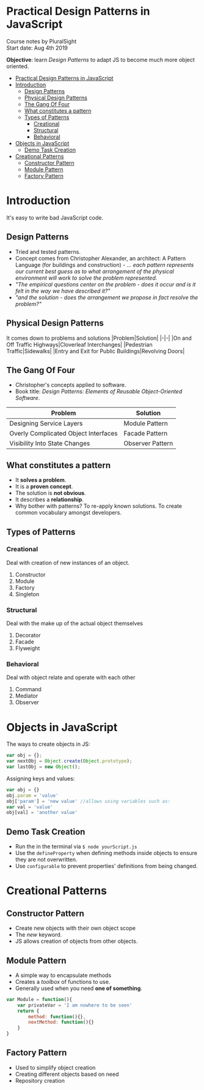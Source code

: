 # Practical Design Patterns in JavaScript
Course notes by PluralSight  
Start date: Aug 4th 2019

**Objective**: learn *Design Patterns* to adapt JS to become much more object oriented.

<!-- TOC -->

- [Practical Design Patterns in JavaScript](#practical-design-patterns-in-javascript)
- [Introduction](#introduction)
    - [Design Patterns](#design-patterns)
    - [Physical Design Patterns](#physical-design-patterns)
    - [The Gang Of Four](#the-gang-of-four)
    - [What constitutes a pattern](#what-constitutes-a-pattern)
    - [Types of Patterns](#types-of-patterns)
        - [Creational](#creational)
        - [Structural](#structural)
        - [Behavioral](#behavioral)
- [Objects in JavaScript](#objects-in-javascript)
    - [Demo Task Creation](#demo-task-creation)
- [Creational Patterns](#creational-patterns)
    - [Constructor Pattern](#constructor-pattern)
    - [Module Pattern](#module-pattern)
    - [Factory Pattern](#factory-pattern)

<!-- /TOC -->

# Introduction

It's easy to write bad JavaScript code.

## Design Patterns
* Tried and tested patterns.
* Concept comes from Christopher Alexander, an architect: A Pattern Language (for buildings and construction) - *... each pattern represents our current best guess as to what arrangement of the physical environment will work to solve the problem represented.*
* *"The empirical questions center on the problem - does it occur and is it felt in the way we have described it?"*
* *"and the solution - does the arrangement we propose in fact resolve the problem?"*

## Physical Design Patterns
It comes down to problems and solutions
|Problem|Solution|
|-|-|
|On and Off Traffic Highways|Cloverleaf Interchanges|
|Pedestrian Traffic|Sidewalks|
|Entry and Exit for Public Buildings|Revolving Doors|

## The Gang Of Four
* Christopher's concepts applied to software.
* Book title: *Design Patterns: Elements of Reusable Object-Oriented Software*.

|Problem|Solution|
|-|-|
|Designing Service Layers|Module Pattern|
|Overly Complicated Object Interfaces|Facade Pattern|
|Visibility Into State Changes|Observer Pattern|

## What constitutes a pattern
* It **solves a problem**.
* It is a **proven concept**.
* The solution is **not obvious**.
* It describes a **relationship**.
* Why bother with patterns? To re-apply known solutions. To create common vocabulary amongst developers.

## Types of Patterns
### Creational
Deal with creation of new instances of an object.
1. Constructor
2. Module
3. Factory
4. Singleton

### Structural
Deal with the make up of the actual object themselves
1. Decorator
2. Facade
3. Flyweight

### Behavioral
Deal with object relate and operate with each other
1. Command
2. Mediator
3. Observer

# Objects in JavaScript
The ways to create objects in JS:
```javascript
var obj = {};
var nextObj = Object.create(Object.prototype);
var lastObj = new Object();
```

Assigning keys and values:
```javascript
var obj = {}
obj.param = 'value'
obj['param'] = 'new value' //allows using variables such as:
var val = 'value'
obj[val] = 'another value'
```

## Demo Task Creation
* Run the in the terminal via `$ node yourScript.js`
* Use the `defineProperty` when defining methods inside objects to ensure they are not overwritten.
* Use `configurable` to prevent properties' definitions from being changed.

# Creational Patterns
## Constructor Pattern
* Create new objects with their own object scope
* The *new* keyword.
* JS allows creation of objects from other objects.

## Module Pattern
* A simple way to encapsulate methods
* Creates a *toolbox* of functions to use.
* Generally used when you need **one of something**.

```javascript
var Module = function(){
    var privateVar = 'I am nowhere to be seen'
    return {
        method: function(){},
        nextMethod: function(){}
    }
}
```

## Factory Pattern
* Used to simplify object creation
* Creating different objects based on need
* Repository creation
  